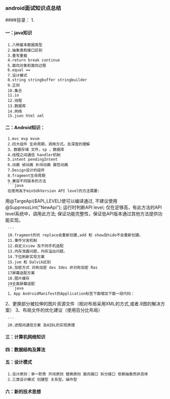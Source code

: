 ### android面试知识点总结

####目录：
    1.
    
#### 一：java知识
     1.八种基本数据类型
     2.抽象类和接口区别
     3.重写重载
     4.return break continue
     5.面向对象和面向过程
     6.equal ==
     7.设计模式
     8.string stringbuffer stringbuilder
     9.正则
     10.集合
     11.io
     12.线程
     13.数据库
     14.网络
     15.json html xml
     

#### 二：Android知识：
     1.mvc mvp mvvm
     2.四大组件 生命周期，调用方式。及深度的理解
     3，数据存储 文件，sp ，数据库
     4.线程之间通信 handler机制
     5.intent pendingIntent
     6.动画 帧动画 补间动画 属性动画
     7.Design设计的组件
     8.fragment生命周期
     9.兼容不同版本的方法
     ```java
     在使用高于minSdkVersion API level的方法需要:
用@TargeApi($API_LEVEL)使可以编译通过, 不建议使用@SuppressLint("NewApi");
运行时判断API level; 仅在足够高，有此方法的API level系统中，调用此方法;
保证功能完整性，保证低API版本通过其他方法提供功能实现。

     ```
     10.fragment的坑 replace会重新创建,add 和 show及hide不会重新创建。
     11.事件分发机制
     12.自定义view 及不同手机适配
     13.内存泄露问题，内存溢出问题。
     14.下拉刷新实现方案
     15.jvm 和 Dalvik区别
     16.加密方式 对称加密 des 3des 非对称加密 Ras
     17屏幕适配方案
     18.图片缓存
     19全面屏幕适配 
     ```java
     1、App AndroidManifest的Application标签下面增加下面一段代码：
<meta-data android:name="android.max_aspect" android:value="2.1" />
2、更换部分被拉伸的图片资源文件（相对布局采用XML的方式,或者.9图的解决方案）
3、布局文件的优化建议（使用百分比布局）

     ```
     20.进程间通信方案 及AIDL的实现原理
     

#### 三：计算机网络知识

#### 四：数据结构及算法

#### 五：设计模式
     1.设计原则：单一职责 开闭原则 替换原则 面向接口 拆分接口 依赖抽象而非具体
     2.三类设计模式 创建型 关系型。操作型

#### 六：新的技术思想

    